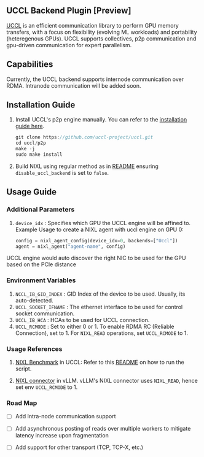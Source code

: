 ## UCCL Backend Plugin [Preview]

[UCCL](https://github.com/uccl-project/uccl) is an efficient communication library to perform GPU memory transfers, with a focus on flexibility (evolving ML workloads) and portability (heteregenous GPUs).
UCCL supports collectives, p2p communication and gpu-driven communication for expert parallelism.

## Capabilities

Currently, the UCCL backend supports internode communication over RDMA. Intranode communication will be added soon.

## Installation Guide

1. Install UCCL's p2p engine manually. You can refer to the [installation guide here](https://https://github.com/uccl-project/uccl).

    ```cpp
    git clone https://github.com/uccl-project/uccl.git
    cd uccl/p2p
    make -j
    sudo make install
    ```

2. Build NIXL using regular method as in [README](https://github.com/ai-dynamo/nixl/blob/main/README.md) ensuring `disable_uccl_backend` is set to `false`.

## Usage Guide

### Additional Parameters
1. `device_idx` : Specifies which GPU the UCCL engine will be affined to.
Example Usage to create a NIXL agent with uccl engine on GPU 0: 
    ```python
    config = nixl_agent_config(device_idx=0, backends=["Uccl"])
    agent = nixl_agent("agent-name", config)
    ```
UCCL engine would auto discover the right NIC to be used for the GPU based on the PCIe distance

### Environment Variables
1. `NCCL_IB_GID_INDEX` : GID Index of the device to be used. Usually, its auto-detected. 
2. `UCCL_SOCKET_IFNAME` : The ethernet interface to be used for control socket communication.
3. `UCCL_IB_HCA` : HCAs to be used for UCCL connection.
4. `UCCL_RCMODE` : Set to either 0 or 1. To enable RDMA RC (Reliable Connection), set to 1. For `NIXL_READ` operations, set `UCCL_RCMODE` to 1.

### Usage References

1) [NIXL Benchmark](https://github.com/uccl-project/uccl/blob/main/p2p/benchmarks/benchmark_nixl.py) in UCCL: Refer to  this [README](https://github.com/uccl-project/uccl/tree/main/p2p) on how to run the script.

2) [NIXL connector](https://github.com/praveingk/vllm/commit/fa67cd7edff076fee4914cc316a9833c2311a65d) in vLLM. vLLM's NIXL connector uses `NIXL_READ`, hence set env `UCCL_RCMODE` to 1.

### Road Map

- [ ] Add Intra-node communication support

- [ ] Add asynchronous posting of reads over multiple workers to mitigate latency increase upon fragmentation

- [ ] Add support for other transport (TCP, TCP-X, etc.)